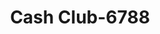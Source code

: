 ---
f_zip-code: 95603
f_state-code: CA
title: Cash Club-6788
f_phone: 530-888-8842
f_city-only: Auburn
f_address: 457 Grass Vly Hwy Ste 1 Auburn
f_location-unique-id: '6788'
slug: cash-club-6788
updated-on: '2024-05-30T13:46:58.046Z'
created-on: '2024-05-30T13:36:59.803Z'
published-on: '2024-05-30T13:54:32.469Z'
f_city-state: cms/city/auburn-ca.md
f_company: cms/company/cash-club.md
f_state: cms/state/california.md
layout: '[payday-loan].html'
tags: payday-loan
---